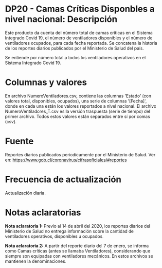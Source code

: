 # DP20 - Camas Críticas Disponbles a nivel nacional: Descripción
Este producto da cuenta del número total de camas críticas en el Sistema Integrado Covid 19, el número de ventiladores disponibles y el número de ventiladores ocupados, para cada fecha reportada. Se concatena la historia de los reportes diarios publicados por el Ministerio de Salud del país.

Se entiende por número total a todos los ventiladores operativos en el Sistema Integrado Covid 19.

# Columnas y valores
En archivo NumeroVentiladores.csv, contiene las columnas 'Estado' (con valores total, disponibles, ocupados), una serie de columnas '[Fecha]', donde en cada una están los valores reportados a nivel nacional. El archivo NumeroVentiladores_T.csv es la versión traspuesta (serie de tiempo) del primer archivo. Todos estos valores están separados entre sí por comas (csv).

# Fuente
Reportes diarios publicados períodicamente por el Ministerio de Salud. Ver en: https://www.gob.cl/coronavirus/cifrasoficiales/#reportes
 
# Frecuencia de actualización
Actualización diaria.

# Notas aclaratorias

**Nota aclaratoria 1:** Previo al 14 de abril del 2020, los reportes diarios del Ministerio de Salud no entrega información sobre la cantidad de ventiladores operativos, disponibles u ocupados.

**Nota aclaratoria 2:** A partir del reporte diario del 7 de enero, se informa como Camas críticas (antes se llamaba Ventiladores), considerando que siempre son equipadas con ventiladores mecánicos. En estos archivos se mantienen la denominaciones.
